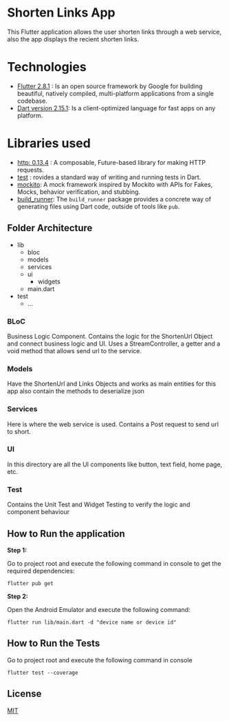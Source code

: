 # Shorten Links App

This Flutter application allows the user shorten links through a web service, also the app displays the recient shorten links.

# Technologies

- [Flutter 2.8.1](https://docs.flutter.dev/get-started/install) : Is an open source framework by Google for building beautiful, natively compiled, multi-platform applications from a single codebase.
- [Dart version 2.15.1](https://dart.dev/get-dart): Is a client-optimized language for fast apps on any platform.

# Libraries used

- [http: 0.13.4](https://pub.dev/packages/http) : A composable, Future-based library for making HTTP requests.
- [test](https://pub.dev/packages/test) : rovides a standard way of writing and running tests in Dart.
- [mockito](https://pub.dev/packages/mockito): A mock framework inspired by Mockito with APIs for Fakes, Mocks, behavior verification, and stubbing.
- [build_runner](https://pub.dev/packages/build_runner): The `build_runner` package provides a concrete way of generating files using Dart code, outside of tools like `pub`.

## Folder Architecture

- lib
	- bloc
	- models
	- services
	- ui
		 - widgets
	- main.dart
- test
	- ...

### BLoC
Business Logic Component. Contains the logic for the ShortenUrl Object and connect business logic and UI. Uses a StreamController, a getter and a void method that allows send url to the service.
### Models
Have the ShortenUrl and Links Objects and works as main entities for this app also contain the methods to deserialize json
### Services
Here is where the web service is used. Contains a Post request to send url to short.
### UI
In this directory are all the UI components like button, text field, home page, etc.

### Test
Contains the Unit Test and Widget Testing to verify the logic and component behaviour


## How to Run the application

**Step 1:**

Go to project root and execute the following command in console to get the required dependencies:

```
flutter pub get
```

**Step 2:**

Open the Android Emulator and execute the following command:

```
flutter run lib/main.dart -d "device name or device id"
```

## How to Run the Tests



Go to project root and execute the following command in console

```
flutter test --coverage
```

## License
[MIT](https://choosealicense.com/licenses/mit/)

